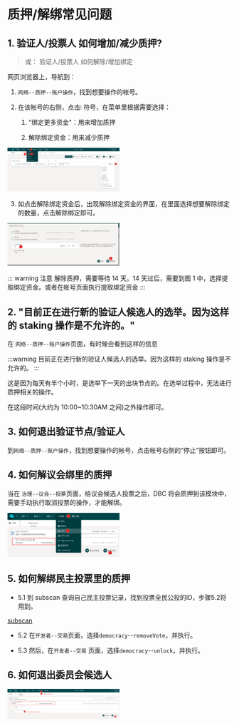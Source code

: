 # 质押/解绑常见问题

## 1. 验证人/投票人 如何增加/减少质押?

> 或： 验证人/投票人 如何解除/增加绑定

网页浏览器上，导航到：

1. `网络--质押--账户操作`，找到想要操作的帐号。

2. 在该帐号的右侧，点击`⁝` 符号，在菜单里根据需要选择：

   1. "绑定更多资金"：用来增加质押

   2. 解除绑定资金：用来减少质押

 <img src="./assets/common_questions.assets/staking_action.png" width="50%" height="50%">

3. 如点击解除绑定资金后，出现解除绑定资金的界面，在里面选择想要解除绑定的数量，点击解除绑定即可。

 <img src="./assets/common_questions.assets/unbond.png" width="50%" height="50%">

::: warning 注意
解除质押，需要等待 14 天。14 天过后，需要到图 1 中，选择提取绑定资金。或者在帐号页面执行提取绑定资金
:::

## 2. "目前正在进行新的验证人候选人的选举。因为这样的 staking 操作是不允许的。"

在 `网络--质押--账户操作`页面，有时候会看到这样的信息

:::warning
目前正在进行新的验证人候选人的选举。因为这样的 staking 操作是不允许的。
:::

这是因为每天有半个小时，是选举下一天的出块节点的。在选举过程中，无法进行质押相关的操作。

在这段时间(大约为 10:00~10:30AM 之间)之外操作即可。

## 3. 如何退出验证节点/验证人

到`网络--质押--账户操作`，找到想要操作的帐号，点击帐号右侧的“停止”按钮即可。

## 4. 如何解议会绑里的质押

当在 `治理--议会--投票`页面，给议会候选人投票之后，DBC 将会质押到该模块中，需要手动执行取消投票的操作，才能解绑。

 <img src="./assets/common_questions.assets/remove_council_voting.png" width="50%" height="50%">

## 5. 如何解绑民主投票里的质押

- 5.1 到 subscan 查询自己民主投票记录，找到投票全民公投的ID，步骤5.2将用到。

[subscan](https://dbc.subscan.io)

- 5.2 在`开发者--交易`页面，选择`democracy`--`removeVote`，并执行。

- 5.3 然后，在`开发者--交易` 页面，选择`democracy`--`unlock`，并执行。

## 6. 如何退出委员会候选人

<img src="./assets/common_questions.assets/exit_candidate.png" width="50%" height="50%">
